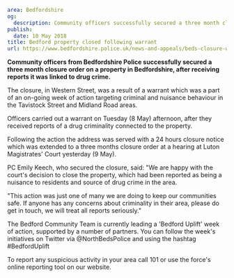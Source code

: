```yaml
area: Bedfordshire
og:
  description: Community officers successfully secured a three month closure order on a property in Bedfordshire, after receiving reports it was linked to drug crime.
publish:
  date: 10 May 2018
title: Bedford property closed following warrant
url: https://www.bedfordshire.police.uk/news-and-appeals/beds-closure-western-may18
```

**Community officers from Bedfordshire Police successfully secured a three month closure order on a property in Bedfordshire, after receiving reports it was linked to drug crime.**

The closure, in Western Street, was a result of a warrant which was a part of an on-going week of action targeting criminal and nuisance behaviour in the Tavistock Street and Midland Road areas.

Officers carried out a warrant on Tuesday (8 May) afternoon, after they received reports of a drug criminality connected to the property.

Following the action the address was served with a 24 hours closure notice which was extended to a three months closure order at a hearing at Luton Magistrates' Court yesterday (9 May).

PC Emily Keech, who secured the closure, said: "We are happy with the court's decision to close the property, which had been reported as being a nuisance to residents and source of drug crime in the area.

"This action was just one of many we are doing to keep our communities safe. If anyone has any concerns about criminality in their area, please do get in touch, we will treat all reports seriously."

The Bedford Community Team is currently leading a 'Bedford Uplift' week of action, supported by a number of partners. You can follow the week's initiatives on Twitter via @NorthBedsPolice and using the hashtag #BedfordUplift

To report any suspicious activity in your area call 101 or use the force's online reporting tool on our website.
